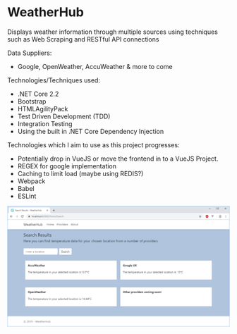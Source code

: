 # WeatherHub
Displays weather information through multiple sources using techniques such as Web Scraping and RESTful API connections

Data Suppliers: 
- Google, OpenWeather, AccuWeather & more to come

Technologies/Techniques used:
- .NET Core 2.2
- Bootstrap
- HTMLAgilityPack
- Test Driven Development (TDD)
- Integration Testing
- Using the built in .NET Core Dependency Injection

Technologies which I aim to use as this project progresses:
- Potentially drop in VueJS or move the frontend in to a VueJS Project.
- REGEX for google implementation
- Caching to limit load (maybe using REDIS?)
- Webpack
- Babel
- ESLint

![AppImage](https://github.com/Sohail92/WeatherHub/blob/master/app_img.png)
